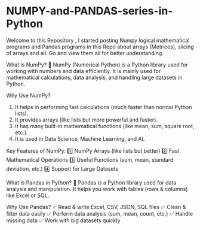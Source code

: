 # NUMPY-and-PANDAS-series-in-Python
Welcome to this Repository , I started posting Numpy logical mathematical programs and Pandas programs in this Repo about arrays (Metrices), slicing of arrays and all. Go and view them all for better understanding.

What is NumPy? 🤔
NumPy (Numerical Python) is a Python library used for working with numbers and data efficiently. It is mainly used for mathematical calculations, data analysis, and handling large datasets in Python.

Why Use NumPy?
1. It helps in performing fast calculations (much faster than normal Python lists).
2. It provides arrays (like lists but more powerful and faster).
3. It has many built-in mathematical functions (like mean, sum, square root, etc.).
4. It is used in Data Science, Machine Learning, and AI.

Key Features of NumPy:
1️⃣ NumPy Arrays (like lists but better)
2️⃣ Fast Mathematical Operations
3️⃣ Useful Functions (sum, mean, standard deviation, etc.)
4️⃣ Support for Large Datasets

What is Pandas in Python? 🐼
Pandas is a Python library used for data analysis and manipulation. It helps you work with tables (rows & columns) like Excel or SQL.

Why Use Pandas?
✅ Read & write Excel, CSV, JSON, SQL files
✅ Clean & filter data easily
✅ Perform data analysis (sum, mean, count, etc.)
✅ Handle missing data
✅ Work with big datasets quickly
